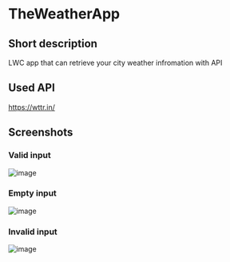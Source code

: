 # TheWeatherApp

## Short description
LWC app that can retrieve your city weather infromation with API

## Used API
https://wttr.in/

## Screenshots

### Valid input
![image](https://github.com/user-attachments/assets/4e033b21-f106-4016-bf44-4ace69a48714)

### Empty input
![image](https://github.com/user-attachments/assets/761ac0a6-f3bb-4c09-987a-1daf42fab6c1)

### Invalid input
![image](https://github.com/user-attachments/assets/f2a4a39b-f125-4afc-9102-525b2178b802)


